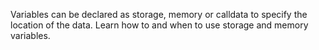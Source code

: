 Variables can be declared as storage, memory or calldata to specify the location of the data. Learn how to and when to use storage and memory variables.
